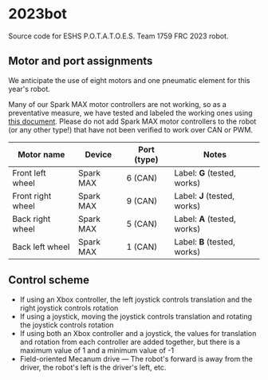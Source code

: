 # 2023bot
Source code for ESHS P.O.T.A.T.O.E.S. Team 1759 FRC 2023 robot.

## Motor and port assignments

We anticipate the use of eight motors and one pneumatic element for this year's
robot.

Many of our Spark MAX motor controllers are not working, so as a preventative
measure, we have tested and labeled the working ones using [this document](https://docs.google.com/spreadsheets/d/1GVH6_3GqdCZB0zrcatGYz_2MCnv6uKWJbg4vYoOikac/edit#gid=0).
Please do not add Spark MAX motor controllers to the robot (or any other type!)
that have not been verified to work over CAN or PWM.

| Motor name | Device | Port (type) | Notes |
| --- | --- | --- | --- |
| Front left wheel | Spark MAX | 6 (CAN) | Label: **G** (tested, works) |
| Front right wheel | Spark MAX | 9 (CAN) | Label: **J** (tested, works) |
| Back right wheel | Spark MAX | 5 (CAN) | Label: **A** (tested, works) |
| Back left wheel | Spark MAX | 1 (CAN) | Label: **B** (tested, works) |

## Control scheme
- If using an Xbox controller, the left joystick controls translation and the
  right joystick controls rotation
- If using a joystick, moving the joystick controls translation and rotating the
  joystick controls rotation
- If using both an Xbox controller and a joystick, the values for translation
  and rotation from each controller are added together, but there is a maximum
  value of 1 and a minimum value of -1
- Field-oriented Mecanum drive — The robot's forward is away from the driver,
  the robot's left is the driver's left, etc.